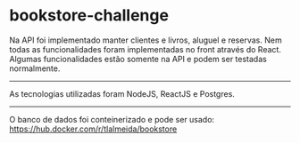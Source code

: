 # bookstore-challenge

Na API foi implementado manter clientes e livros, aluguel e reservas. Nem todas as funcionalidades foram implementadas no front através do React. Algumas funcionalidades estão somente na API e podem ser testadas normalmente.

<hr>

As tecnologias utilizadas foram NodeJS, ReactJS e Postgres.

<hr>

O banco de dados foi conteinerizado e pode ser usado: https://hub.docker.com/r/tlalmeida/bookstore
